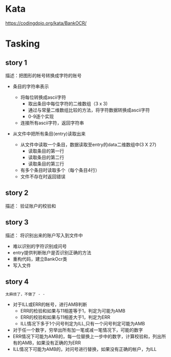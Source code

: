 # Kata 

https://codingdojo.org/kata/BankOCR/

# Tasking 

## story 1
描述：把图形的帐号转换成字符的账号
* 条目的字符串表示
	* 将每位转换成ascii字符 	
		* 取出条目中每位字符的二维数组（3 x 3)
		* 通过与常量二维数组比较的方法，将字符数据转换成ascii字符
		* 0-9逐个实现
	* 连接所有ascii字符，返回字符串 

* 从文件中把所有条目(entry)读取出来
	* 从文件中读取一个条目，数据读取至entry的data二维数组中(3 X 27)
		* 	读取条目的第一行
		*  读取条目的第二行
		*  读取条目的第三行
	* 有多个条目时读取多个（每个条目4行）
	* 文件不存在时返回错误
	
## story 2
描述： 验证账户的校验和

## story 3
描述： 将识别出来的账户写入到文件中

* 难以识别的字符识别成问号
* entry提供判断账户是否识别正确的方法
* 重构代码，建立BankOcr类
* 写入文件
	
## story 4

`太麻烦了，不做了 - -`


* 对于ILL或ERR的帐号，进行AMB判断
	* ERR的检验和如果与11相差等于1，判定为可能为AMB
	* ERR的校验和如果与11相差大于1，判定为ERR
	* ILL情况下多于1个问号判定为ILL,只有一个问号判定可能为AMB
* 对于任一个数字，穷举出所有加一笔或减一笔情况下，可能的数字
* ERR情况下可能为AMB的，每一位替换上一步中的数字，计算校验和，列出所有的AMB，如果没有正确的为ERR
* ILL情况下可能为AMB的，对问号进行替换，如果没有正确的帐户，为ILL
